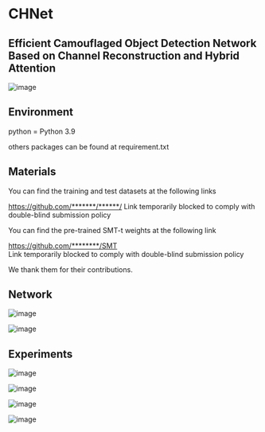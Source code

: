 # CHNet
## Efficient Camouflaged Object Detection Network Based on Channel Reconstruction and Hybrid Attention

![image](https://github.com/user-attachments/assets/4dd0aa79-ff4d-44e7-87de-b24f78ad8683)


## Environment
python = Python 3.9

others packages can be found at requirement.txt
## Materials
You can find the training and test datasets at the following links

https://github.com/*******/******/  Link temporarily blocked to comply with double-blind submission policy

You can find the pre-trained SMT-t weights at the following link

https://github.com/********/SMT  
Link temporarily blocked to comply with double-blind submission policy

We thank them for their contributions.

## Network

![image](https://github.com/user-attachments/assets/3d40fdef-4c7d-4031-bca5-9299c85f6468)

![image](https://github.com/user-attachments/assets/3cd45019-f6f1-4cf1-8270-2cb06a81c013)



## Experiments

![image](https://github.com/user-attachments/assets/3372c970-c1a0-420a-aa81-c513859135b6)

![image](https://github.com/user-attachments/assets/7a552dc0-d88f-48cf-89c6-f198eb00e558)


![image](https://github.com/user-attachments/assets/f23ac7bc-c715-4a19-a24c-26e4b8639f10)


![image](https://github.com/user-attachments/assets/957cd8b7-1d0d-428e-8f12-b02fbd57ce3c)

